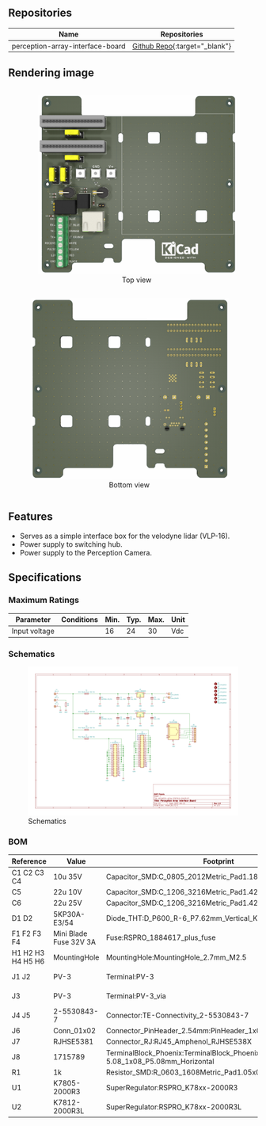## Repositories

| Name | Repositories |
| --- | --- |
| perception-array-interface-board | [<i class="fab fa-github"></i> Github Repo](https://github.com/OUXT-Polaris/perception-array-interface-board){:target="_blank"} |

## Rendering image

<div style="text-align:center">
  <figure style="display:inline-block;margin-right:25px">
    <img width="400" src="https://github.com/OUXT-Polaris/perception-array-interface-board/blob/main/images/pcb_image_topview.png?raw=true" />
    <figcaption>Top view</figcaption>
  </figure>
  <figure style="display:inline-block;margin-left:25px">
    <img width="400" src="https://github.com/OUXT-Polaris/perception-array-interface-board/blob/main/images/pcb_image_bottomview.png?raw=true" />
    <figcaption>Bottom view</figcaption>
  </figure>
</div>

## Features

- Serves as a simple interface box for the velodyne lidar (VLP-16).
- Power supply to switching hub.
- Power supply to the Perception Camera.


## Specifications

### Maximum Ratings

| Parameter | Conditions | Min. | Typ. | Max. | Unit |
| --- | --- | --- | --- | --- | --- |
| Input voltage |  | 16 | 24 | 30 | Vdc |

### Schematics

<figure>
  <img width="1000" src="https://github.com/OUXT-Polaris/perception-array-interface-board/blob/main/images/schematics.png?raw=true" />
  <figcaption>Schematics</figcaption>
</figure>

### BOM

| Reference | Value | Footprint | Datasheet |
| --- | --- | --- | --- |
| C1 C2 C3 C4 | 10u 35V | Capacitor_SMD:C_0805_2012Metric_Pad1.18x1.45mm_HandSolder | ~ |
| C5 | 22u 10V | Capacitor_SMD:C_1206_3216Metric_Pad1.42x1.75mm_HandSolder | ~ |
| C6 | 22u 25V | Capacitor_SMD:C_1206_3216Metric_Pad1.42x1.75mm_HandSolder | ~ |
| D1 D2 | 5KP30A-E3/54 | Diode_THT:D_P600_R-6_P7.62mm_Vertical_KathodeUp | https://www.vishay.com/docs/88308/88308.pdf |
| F1 F2 F3 F4 | Mini Blade Fuse 32V 3A | Fuse:RSPRO_1884617_plus_fuse | https://docs.rs-online.com/92e6/A700000006779340.pdf |
| H1 H2 H3 H4 H5 H6 | MountingHole | MountingHole:MountingHole_2.7mm_M2.5 | ~ |
| J1 J2 | PV-3 | Terminal:PV-3 | https://www.mac8sdk.co.jp/uploads/entry_meta/file_value/1597/mac8_2018a_jp-pv-3-4.pdf |
| J3 | PV-3 | Terminal:PV-3_via | https://www.mac8sdk.co.jp/uploads/entry_meta/file_value/1597/mac8_2018a_jp-pv-3-4.pdf |
| J4 J5 | 2-5530843-7 | Connector:TE-Connectivity_2-5530843-7 | https://www.te.com/usa-en/product-2-5530843-7.html |
| J6 | Conn_01x02 | Connector_PinHeader_2.54mm:PinHeader_1x02_P2.54mm_Vertical | ~|
| J7 | RJHSE5381 | Connector_RJ:RJ45_Amphenol_RJHSE538X | https://www.amphenol-icc.com/modular-jacks-rjhse5381.html |
| J8 | 1715789 | TerminalBlock_Phoenix:TerminalBlock_Phoenix_MKDS-1,5-8-5.08_1x08_P5.08mm_Horizontal | https://www.phoenixcontact.com/online/portal/us?uri=pxc-oc-itemdetail:pid=1715789&library=usen&tab=1 |
| R1 | 1k | Resistor_SMD:R_0603_1608Metric_Pad1.05x0.95mm_HandSolder | ~ |
| U1 | K7805-2000R3 | SuperRegulator:RSPRO_K78xx-2000R3 | https://docs.rs-online.com/fc3c/A700000006631878.pdf |
| U2 | K7812-2000R3L | SuperRegulator:RSPRO_K78xx-2000R3L | https://docs.rs-online.com/fc3c/A700000006631878.pdf |
